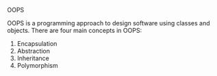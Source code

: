 OOPS

OOPS is a programming approach to design software using classes and objects.
There are four main concepts in OOPS:

1. Encapsulation
2. Abstraction
3. Inheritance
4. Polymorphism

